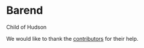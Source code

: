 # Barend
Child of Hudson


We would like to thank the [contributors](CONTRIBUTORS.md) for their help.
